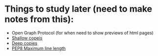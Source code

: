 # Things to study later (need to make notes from this):

- Open Graph Protocol (for when need to show previews of html pages)
- [Shallow copeis](https://developer.mozilla.org/en-US/docs/Glossary/Shallow_copy)
- [Deep copies](https://developer.mozilla.org/en-US/docs/Glossary/Deep_copy)
- [PEP8 Maximum line length](https://peps.python.org/pep-0008/#maximum-line-length)
